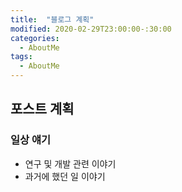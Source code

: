 ```yaml
---
title:  "블로그 계획"
modified: 2020-02-29T23:00:00-:30:00
categories:
  - AboutMe
tags:
  - AboutMe
---
```


## 포스트 계획

### 일상 얘기
- 연구 및 개발 관련 이야기
- 과거에 했던 일 이야기
